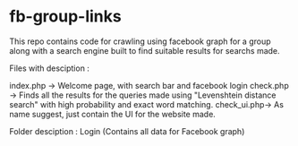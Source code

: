 fb-group-links
==============

This repo contains code for crawling using facebook graph for a group along with a search engine built to find suitable results for searchs made.

Files with desciption :

index.php   -> Welcome page, with search bar and facebook login
check.php   -> Finds all the results for the queries made using "Levenshtein distance search" with high probability and exact word matching.
check_ui.php-> As name suggest, just contain the UI for the website made.

Folder desciption :
Login (Contains all data for Facebook graph)
